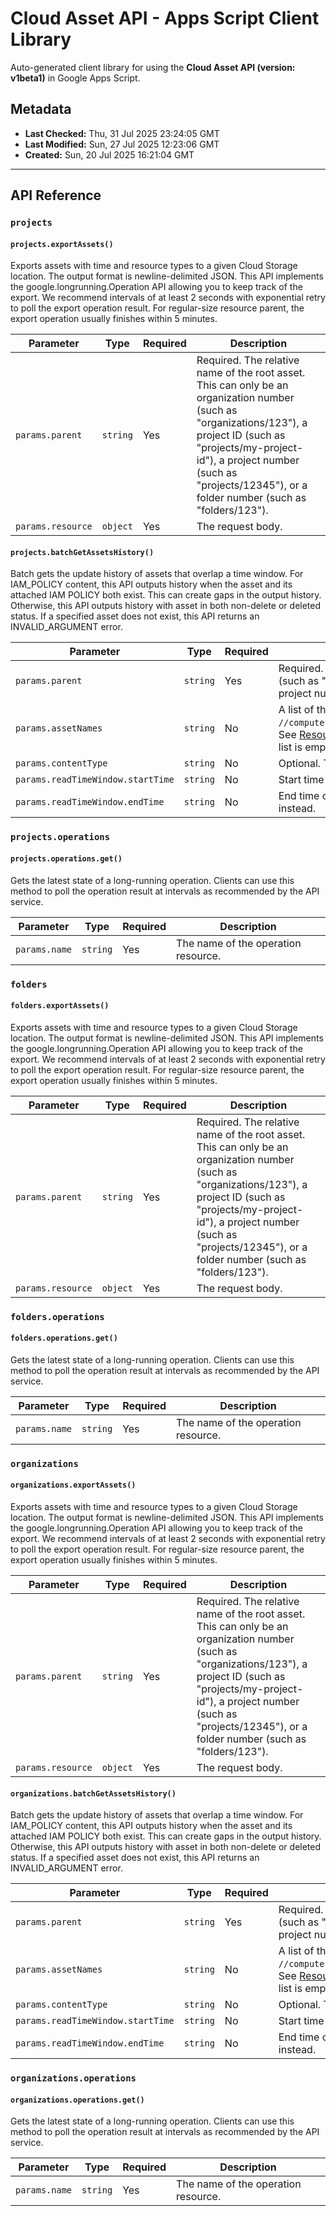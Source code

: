 # Cloud Asset API - Apps Script Client Library

Auto-generated client library for using the **Cloud Asset API (version: v1beta1)** in Google Apps Script.

## Metadata

- **Last Checked:** Thu, 31 Jul 2025 23:24:05 GMT
- **Last Modified:** Sun, 27 Jul 2025 12:23:06 GMT
- **Created:** Sun, 20 Jul 2025 16:21:04 GMT



---

## API Reference

### `projects`

#### `projects.exportAssets()`

Exports assets with time and resource types to a given Cloud Storage location. The output format is newline-delimited JSON. This API implements the google.longrunning.Operation API allowing you to keep track of the export. We recommend intervals of at least 2 seconds with exponential retry to poll the export operation result. For regular-size resource parent, the export operation usually finishes within 5 minutes.

| Parameter | Type | Required | Description |
|---|---|---|---|
| `params.parent` | `string` | Yes | Required. The relative name of the root asset. This can only be an organization number (such as "organizations/123"), a project ID (such as "projects/my-project-id"), a project number (such as "projects/12345"), or a folder number (such as "folders/123"). |
| `params.resource` | `object` | Yes | The request body. |

#### `projects.batchGetAssetsHistory()`

Batch gets the update history of assets that overlap a time window. For IAM_POLICY content, this API outputs history when the asset and its attached IAM POLICY both exist. This can create gaps in the output history. Otherwise, this API outputs history with asset in both non-delete or deleted status. If a specified asset does not exist, this API returns an INVALID_ARGUMENT error.

| Parameter | Type | Required | Description |
|---|---|---|---|
| `params.parent` | `string` | Yes | Required. The relative name of the root asset. It can only be an organization number (such as "organizations/123"), a project ID (such as "projects/my-project-id")", or a project number (such as "projects/12345"). |
| `params.assetNames` | `string` | No | A list of the full names of the assets. For example: `//compute.googleapis.com/projects/my_project_123/zones/zone1/instances/instance1`. See [Resource Names](https://cloud.google.com/apis/design/resource_names#full_resource_name) for more info. The request becomes a no-op if the asset name list is empty, and the max size of the asset name list is 100 in one request. |
| `params.contentType` | `string` | No | Optional. The content type. |
| `params.readTimeWindow.startTime` | `string` | No | Start time of the time window (exclusive). |
| `params.readTimeWindow.endTime` | `string` | No | End time of the time window (inclusive). If not specified, the current timestamp is used instead. |

### `projects.operations`

#### `projects.operations.get()`

Gets the latest state of a long-running operation. Clients can use this method to poll the operation result at intervals as recommended by the API service.

| Parameter | Type | Required | Description |
|---|---|---|---|
| `params.name` | `string` | Yes | The name of the operation resource. |

### `folders`

#### `folders.exportAssets()`

Exports assets with time and resource types to a given Cloud Storage location. The output format is newline-delimited JSON. This API implements the google.longrunning.Operation API allowing you to keep track of the export. We recommend intervals of at least 2 seconds with exponential retry to poll the export operation result. For regular-size resource parent, the export operation usually finishes within 5 minutes.

| Parameter | Type | Required | Description |
|---|---|---|---|
| `params.parent` | `string` | Yes | Required. The relative name of the root asset. This can only be an organization number (such as "organizations/123"), a project ID (such as "projects/my-project-id"), a project number (such as "projects/12345"), or a folder number (such as "folders/123"). |
| `params.resource` | `object` | Yes | The request body. |

### `folders.operations`

#### `folders.operations.get()`

Gets the latest state of a long-running operation. Clients can use this method to poll the operation result at intervals as recommended by the API service.

| Parameter | Type | Required | Description |
|---|---|---|---|
| `params.name` | `string` | Yes | The name of the operation resource. |

### `organizations`

#### `organizations.exportAssets()`

Exports assets with time and resource types to a given Cloud Storage location. The output format is newline-delimited JSON. This API implements the google.longrunning.Operation API allowing you to keep track of the export. We recommend intervals of at least 2 seconds with exponential retry to poll the export operation result. For regular-size resource parent, the export operation usually finishes within 5 minutes.

| Parameter | Type | Required | Description |
|---|---|---|---|
| `params.parent` | `string` | Yes | Required. The relative name of the root asset. This can only be an organization number (such as "organizations/123"), a project ID (such as "projects/my-project-id"), a project number (such as "projects/12345"), or a folder number (such as "folders/123"). |
| `params.resource` | `object` | Yes | The request body. |

#### `organizations.batchGetAssetsHistory()`

Batch gets the update history of assets that overlap a time window. For IAM_POLICY content, this API outputs history when the asset and its attached IAM POLICY both exist. This can create gaps in the output history. Otherwise, this API outputs history with asset in both non-delete or deleted status. If a specified asset does not exist, this API returns an INVALID_ARGUMENT error.

| Parameter | Type | Required | Description |
|---|---|---|---|
| `params.parent` | `string` | Yes | Required. The relative name of the root asset. It can only be an organization number (such as "organizations/123"), a project ID (such as "projects/my-project-id")", or a project number (such as "projects/12345"). |
| `params.assetNames` | `string` | No | A list of the full names of the assets. For example: `//compute.googleapis.com/projects/my_project_123/zones/zone1/instances/instance1`. See [Resource Names](https://cloud.google.com/apis/design/resource_names#full_resource_name) for more info. The request becomes a no-op if the asset name list is empty, and the max size of the asset name list is 100 in one request. |
| `params.contentType` | `string` | No | Optional. The content type. |
| `params.readTimeWindow.startTime` | `string` | No | Start time of the time window (exclusive). |
| `params.readTimeWindow.endTime` | `string` | No | End time of the time window (inclusive). If not specified, the current timestamp is used instead. |

### `organizations.operations`

#### `organizations.operations.get()`

Gets the latest state of a long-running operation. Clients can use this method to poll the operation result at intervals as recommended by the API service.

| Parameter | Type | Required | Description |
|---|---|---|---|
| `params.name` | `string` | Yes | The name of the operation resource. |